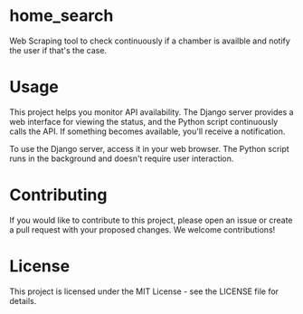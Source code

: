# home_search
Web Scraping tool to check continuously if a chamber is availble and notify the user if that's the case.
# Usage
This project helps you monitor API availability. The Django server provides a web interface for viewing the status, and the Python script continuously calls the API. If something becomes available, you'll receive a notification.

To use the Django server, access it in your web browser. The Python script runs in the background and doesn't require user interaction.

# Contributing
If you would like to contribute to this project, please open an issue or create a pull request with your proposed changes. We welcome contributions!

# License
This project is licensed under the MIT License - see the LICENSE file for details.

